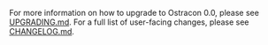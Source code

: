 For more information on how to upgrade to Ostracon 0.0, please see [UPGRADING.md](https://github.com/line/ostracon/blob/release/v0.0.0/UPGRADING.md).
For a full list of user-facing changes, please see [CHANGELOG.md](https://github.com/line/ostracon/blob/release/v0.0.0/CHANGELOG.md).
